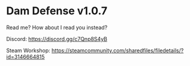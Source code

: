 # Dam Defense v1.0.7

Read me? How about I read you instead?

Discord: https://discord.gg/c7Qnp8S4yB

Steam Workshop: https://steamcommunity.com/sharedfiles/filedetails/?id=3146664815
